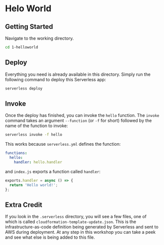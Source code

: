 # Helo World

## Getting Started

Navigate to the working directory.

```sh
cd 1-helloworld
```

## Deploy

Everything you need is already available in this directory. Simply run the following command to deploy this Serverless app:

```sh
serverless deploy
```

## Invoke

Once the deploy has finished, you can invoke the `hello` function. The `invoke` command takes an argument `--function` (or `-f` for short) followed by the name of the function to invoke:

```sh
serverless invoke -f hello
```

This works because `serverless.yml` defines the function:

```yml
functions:
  hello:
    handler: hello.handler
```

and `index.js` exports a function called `handler`:

```js
exports.handler = async () => {
  return 'Hello world!';
};
```

## Extra Credit

If you look in the `.serverless` directory, you will see a few files, one of which is called `cloudformation-template-update.json`. This is the infrastructure-as-code definition being generated by Serverless and sent to AWS during deployment. At any step in this workshop you can take a peek and see what else is being added to this file.
